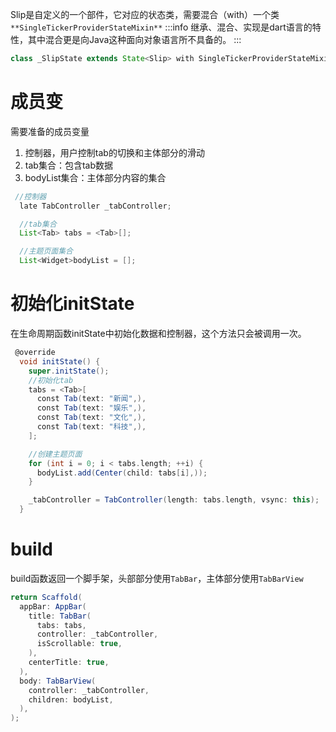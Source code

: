 Slip是自定义的一个部件，它对应的状态类，需要混合（with）一个类`**SingleTickerProviderStateMixin**`
:::info
继承、混合、实现是dart语言的特性，其中混合更是向Java这种面向对象语言所不具备的。
:::
```groovy
class _SlipState extends State<Slip> with SingleTickerProviderStateMixin { }
```
# 成员变
需要准备的成员变量

1. 控制器，用户控制tab的切换和主体部分的滑动
2. tab集合：包含tab数据
3. bodyList集合：主体部分内容的集合
```groovy
 //控制器
  late TabController _tabController;

  //tab集合
  List<Tab> tabs = <Tab>[];

  //主题页面集合
  List<Widget>bodyList = [];
```
# 初始化initState
在生命周期函数initState中初始化数据和控制器，这个方法只会被调用一次。
```groovy
 @override
  void initState() {
    super.initState();
    //初始化tab
    tabs = <Tab>[
      const Tab(text: "新闻",),
      const Tab(text: "娱乐",),
      const Tab(text: "文化",),
      const Tab(text: "科技",),
    ];

    //创建主题页面
    for (int i = 0; i < tabs.length; ++i) {
      bodyList.add(Center(child: tabs[i],));
    }

    _tabController = TabController(length: tabs.length, vsync: this);
  }
```
# build
build函数返回一个脚手架，头部部分使用`TabBar`，主体部分使用`TabBarView`
```groovy
return Scaffold(
  appBar: AppBar(
    title: TabBar(
      tabs: tabs,
      controller: _tabController,
      isScrollable: true,
    ),
    centerTitle: true,
  ),
  body: TabBarView(
    controller: _tabController,
    children: bodyList,
  ),
);
```
